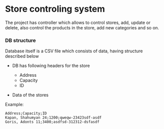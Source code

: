 # Store controling system

 The project has controller which allows to control stores, add, update or delete, also control the products in the store, add new categories and so on.

 
### DB structure

Database itself is a CSV file which consists of data, having structure described below

 - DB has following headers for the store
   - Address
   - Capacity
   - ID

 - Data of the stores

Example:

```
Address;Capacity;ID
Kapan, Shahumyan 24;1200;qweqw-23423sdf-asdf
Goris, Adonts 11;3400;asdfsd-312312-dsfasdf
```